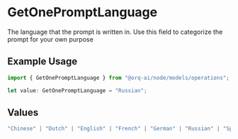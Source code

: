 # GetOnePromptLanguage

The language that the prompt is written in. Use this field to categorize the prompt for your own purpose

## Example Usage

```typescript
import { GetOnePromptLanguage } from "@orq-ai/node/models/operations";

let value: GetOnePromptLanguage = "Russian";
```

## Values

```typescript
"Chinese" | "Dutch" | "English" | "French" | "German" | "Russian" | "Spanish"
```